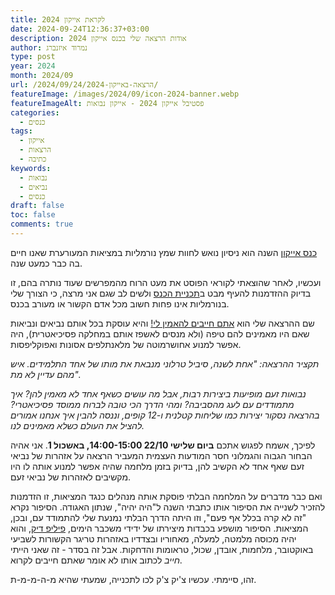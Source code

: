 ```yaml
---
title: לקראת אייקון 2024
date: 2024-09-24T12:36:37+03:00
description: אודות הרצאה שלי בכנס אייקון 2024
author: נמרוד איזנברג
type: post
year: 2024
month: 2024/09
url: /2024/09/24/הרצאה-באייקון-2024/
featureImage: /images/2024/09/icon-2024-banner.webp
featureImageAlt: פסטיבל אייקון 2024 - אייקון נבואות
categories:
  - כנסים
tags:
  - אייקון
  - הרצאות
  - כתיבה
keywords:
  - נבואות
  - נביאים
  - כנסים
draft: false
toc: false
comments: true
---
```

[כנס אייקון](https://2024.iconfestival.org.il/) השנה הוא ניסיון נואש לחוות שמץ נורמליות במציאות המעורערת שאנו חיים בה כבר כמעט שנה.

ועכשיו, לאחר שהוצאתי לקוראי הפוסט את מעט הרוח מהמפרשים שעוד נותרה בהם, זו בדיוק ההזדמנות להעיף מבט ב[תכניית הכנס](https://tickets.sf-f.org.il/icon2024/) ולשים לב שגם אני מרצה, כי הצורך שלי בנורמליות אינו פחות חשוב מכל אדם הקשור או מעורב בכנס.

שם ההרצאה שלי הוא [אתם חייבים להאמין לי!](https://tickets.sf-f.org.il/icon2024/event/%d7%90%d7%aa%d7%9d-%d7%97%d7%99%d7%99%d7%91%d7%99%d7%9d-%d7%9c%d7%94%d7%90%d7%9e%d7%99%d7%9f-%d7%9c%d7%99/) והיא עוסקת בכל אותם נביאים ונביאות שאם היו מאמינים להם טיפה (ולא מנסים לאשפז אותם במחלקה פסיכיאטרית), היה אפשר למנוע אחושרמוטה של מלאנתלפים אסונות ואפוקליפסות.

*תקציר ההרצאה: "אחת לשנה, סיביל טרלוני מנבאת את מותו של אחד התלמידים. איש מהם עדיין לא מת".*

*נבואות זעם מופיעות ביצירות רבות, אבל מה עושים כשאף אחד לא מאמין להן? איך מתמודדים עם לעג מהסביבה? ומהי הדרך הכי טובה לברוח ממוסד פסיכיאטרי? בהרצאה נסקור יצירות כמו שליחות קטלנית ו-12 קופים, וננסה להבין איך אנחנו אמורים להציל את העולם כשלא מאמינים לנו.*

לפיכך, אשמח לפגוש אתכם **ביום שלישי 22/10 14:00-15:00, באשכול 1**. אני אהיה הבחור הגבוה והגמלוני חסר המודעות העצמית המעביר הרצאה על אזהרות של נביאי זעם שאף אחד לא הקשיב להן, בדיוק בזמן מלחמה שהיה אפשר למנוע אותה לו היו מקשיבים לאזהרות של נביאי זעם.

ואם כבר מדברים על המלחמה הבלתי פוסקת אותה מנהלים כנגד המציאות, זו הזדמנות להזכיר לשנייה את הסיפור אותו כתבתי השנה ל"היה יהיה", שנתון האגודה. הסיפור נקרא "זה לא קרה בכלל אף פעם", וזו היתה הדרך הבלתי נמנעת שלי להתמודד עם, ובכן, המציאות. הסיפור מושפע בכבדות מיצירתו של ידידי משכבר הימים, [פיליפ דיק](2024-08-24-המטריקס-של-גלית.md), והוא יהיה מכוסה מלמטה, למעלה, מאחוריו ובצדדיו באזהרות טריגר הקשורות לשביעי באוקטובר, מלחמות, אובדן, שכול, טראומות והדחקות. אבל זה בסדר - זה שאני הייתי *חייב* לכתוב אותו לא אומר שאתם חייבים לקרוא.

זהו, סיימתי. עכשיו צ'יק צ'ק לכו לתכנייה, שמעתי שהיא מ-ה-מ-מ-ת.

